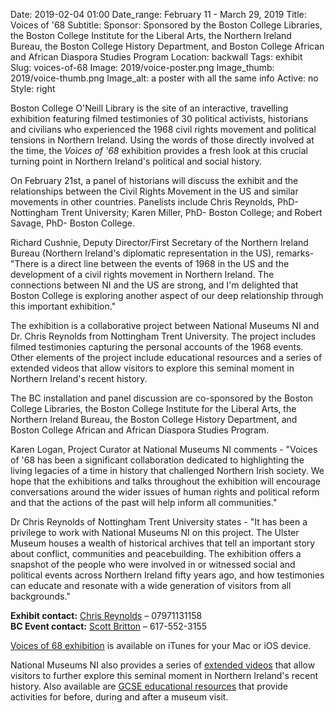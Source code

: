 Date: 2019-02-04 01:00
Date_range: February 11 - March 29, 2019
Title: Voices of '68
Subtitle: 
Sponsor: Sponsored by the Boston College Libraries, the Boston College Institute for the Liberal Arts, the Northern Ireland Bureau, the Boston College History Department, and Boston College African and African Diaspora Studies Program
Location: backwall
Tags: exhibit
Slug: voices-of-68
Image: 2019/voice-poster.png
Image_thumb: 2019/voice-thumb.png
Image_alt: a poster with all the same info
Active: no
Style: right

Boston College O'Neill Library is the site of an interactive, travelling exhibition featuring filmed testimonies of 30 political activists, historians and civilians who experienced the 1968 civil rights movement and political tensions in Northern Ireland.  Using the words of those directly involved at the time, the <em>Voices of '68</em> exhibition provides a fresh look at this crucial turning point in Northern Ireland's political and social history.  

On February 21st, a panel of historians will discuss the exhibit and the relationships between the Civil Rights Movement in the US and similar movements in other countries.  Panelists include Chris Reynolds, PhD- Nottingham Trent University; Karen Miller, PhD- Boston College; and Robert Savage, PhD- Boston College.

Richard Cushnie, Deputy Director/First Secretary of the Northern Ireland Bureau (Northern Ireland's diplomatic representation in the US), remarks- "There is a direct line between the events of 1968 in the US and the development of a civil rights movement in Northern Ireland. The connections between NI and the US are strong, and I'm delighted that Boston College is exploring another aspect of our deep relationship through this important exhibition."

The exhibition is a collaborative project between National Museums NI and Dr. Chris Reynolds from Nottingham Trent University. The project includes filmed testimonies capturing the personal accounts of the 1968 events.  Other elements of the project include educational resources and a series of extended videos that allow visitors to explore this seminal moment in Northern Ireland's recent history.

The BC installation and panel discussion are co-sponsored by the Boston College Libraries, the Boston College Institute for the Liberal Arts, the Northern Ireland Bureau, the Boston College History Department, and Boston College African and African Diaspora Studies Program.

Karen Logan, Project Curator at National Museums NI comments - "Voices of '68 has been a significant collaboration dedicated to highlighting the living legacies of a time in history that challenged Northern Irish society.  We hope that the exhibitions and talks throughout the exhibition will encourage conversations around the wider issues of human rights and political reform and that the actions of the past will help inform all communities."

Dr Chris Reynolds of Nottingham Trent University states - "It has been a privilege to work with National Museums NI on this project. The Ulster Museum houses a wealth of historical archives that tell an important story about conflict, communities and peacebuilding.  The exhibition offers a snapshot of the people who were involved in or witnessed social and political events across Northern Ireland fifty years ago, and how testimonies can educate and resonate with a wide generation of visitors from all backgrounds." 

<strong>Exhibit contact:</strong> <a href="mailt:chris.reynolds@ntu.ac.uk">Chris Reynolds</a> – 07971131158 <br />
<strong>BC Event contact:</strong> <a href="mailto:scott.britton@bc.edu">Scott Britton</a> – 617-552-3155

<a href="https://itunes.apple.com/gb/book/voices-of-68/id1401984783?mt=11" target="_blank">Voices of 68 exhibition</a> is available on iTunes for your Mac or iOS device.

National Museums NI also provides a series of <a href="https://www.youtube.com/playlist?list=PL_UgxDN1Li8_14DIIIWFXKKaQSEX2SVNM">extended videos</a> that allow visitors to further explore this seminal moment in Northern Ireland's recent history.  Also available are <a href="https://www.nmni.com/learn/1968-history-resource/Home.aspx">GCSE educational resources</a> that provide activities for before, during and after a museum visit. 
